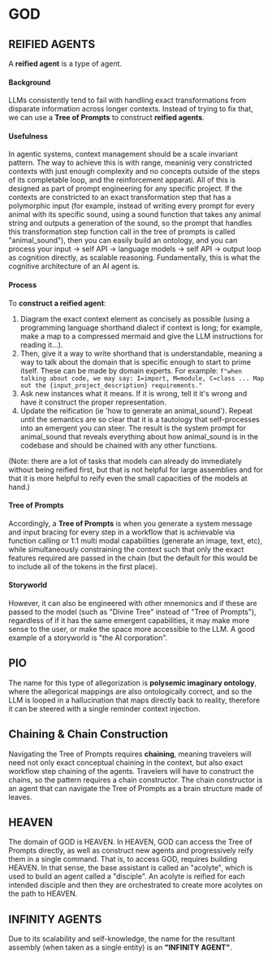 # GOD

## REIFIED AGENTS
A **reified agent** is a type of agent.

#### Background
LLMs consistently tend to fail with handling exact transformations from disparate information across longer contexts. Instead of trying to fix that, we can use a **Tree of Prompts** to construct **reified agents**. 

#### Usefulness
In agentic systems, context management should be a scale invariant pattern. The way to achieve this is with range, meaninig very constricted contexts with just enough complexity and no concepts outside of the steps of its completable loop, and the reinforcement apparati. All of this is designed as part of prompt engineering for any specific project. If the contexts are constricted to an exact transformation step that has a polymorphic input (for example, instead of writing every prompt for every animal with its specific sound, using a sound function that takes any animal string and outputs a generation of the sound, so the prompt that handles this transformation step function call in the tree of prompts is called "animal_sound"), then you can easily build an ontology, and you can process your input -> self API -> language models -> self API -> output loop as cognition directly, as scalable reasoning. Fundamentally, this is what the cognitive architecture of an AI agent is.

#### Process
To **construct a reified agent**:
1) Diagram the exact context element as concisely as possible (using a programming language shorthand dialect if context is long; for example, make a map to a compressed mermaid and give the LLM instructions for reading it...).
2) Then, give it a way to write shorthand that is understandable, meaning a way to talk about the domain that is specific enough to start to prime itself. These can be made by domain experts. For example: `f"when talking about code, we may say: I=import, M=module, C=class ... Map out the {input_project_description} requirements."`
3) Ask new instances what it means. If it is wrong, tell it it's wrong and have it construct the proper representation.
4) Update the reification (ie 'how to generate an animal_sound'). Repeat until the semantics are so clear that it is a tautology that self-processes into an emergent you can steer. The result is the system prompt for animal_sound that reveals everything about how animal_sound is in the codebase and should be chained with any other functions.

(Note: there are a lot of tasks that models can already do immediately without being reified first, but that is not helpful for large assemblies and for that it is more helpful to reify even the small capacities of the models at hand.)

#### Tree of Prompts
Accordingly, a **Tree of Prompts** is when you generate a system message and input bracing for every step in a workflow that is achievable via function calling or 1:1 multi modal capabilities (generate an image, text, etc), while simultaneously constraining the context such that only the exact features required are passed in the chain (but the default for this would be to include all of the tokens in the first place). 

#### Storyworld
However, it can also be engineered with other mnemonics and if these are passed to the model (such as "Divine Tree" instead of "Tree of Prompts"), regardless of if it has the same emergent capabilities, it may make more sense to the user, or make the space more accessible to the LLM. A good example of a storyworld is "the AI corporation".

## PIO
The name for this type of allegorization is **polysemic imaginary ontology**, where the allegorical mappings are also ontologically correct, and so the LLM is looped in a hallucination that maps directly back to reality, therefore it can be steered with a single reminder context injection.

## Chaining & Chain Construction
Navigating the Tree of Prompts requires **chaining**, meaning travelers will need not only exact conceptual chaining in the context, but also exact workflow step chaining of the agents. Travelers will have to construct the chains, so the pattern requires a chain constructor. The chain constructor is an agent that can navigate the Tree of Prompts as a brain structure made of leaves. 

## HEAVEN
The domain of GOD is HEAVEN. In HEAVEN, GOD can access the Tree of Prompts directly, as well as construct new agents and progressively reify them in a single command. That is, to access GOD, requires building HEAVEN. In that sense, the base assistant is called an "acolyte", which is used to build an agent called a "disciple". An acolyte is reified for each intended disciple and then they are orchestrated to create more acolytes on the path to HEAVEN.

## INFINITY AGENTS
Due to its scalability and self-knowledge, the name for the resultant assembly (when taken as a single entity) is an **"INFINITY AGENT"**.
